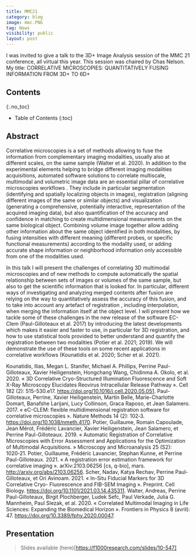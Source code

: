 ```yaml
---
title: MMC21
category: blog
image: mmc.PNG
tag: News
visibility: public
layout: post
---
```


I was invited to give a talk to the 3D+ Image Analysis session of the MMC 21 conference, all virtual this year. This session was chaired by Chas Nelson. My title: CORRELATIVE MICROSCOPIES: QUANTITATIVELY FUSING INFORMATION FROM 3D+ TO 6D+

## Contents
{:.no_toc}

* Table of Contents
{:toc}

## Abstract
Correlative microscopies is a set of methods allowing to fuse the information from complementary imaging modalities,  usually also at different scales, on the same sample (Walter et al. 2020). 
In addition to the experimental elements helping to bridge different imaging modalities acquisitions, automated software solutions to correlate multiscale, multimodal and volumetric image data are an essential pillar of correlative microscopies workflows . They include in particular segmentation (identifying and spatially localizing objects in images), registration (aligning different images of the same or similar objects) and visualization (generating a comprehensive, potentially interactive, representation of the acquired imaging data), but also quantification of the accuracy and confidence in matching to create multidimensional measurements on the same biological object. Combining volume image together allow adding other information about the same object identified in both modalities, by fusing intensities with different meaning (different probes, or specific functional measurements) according to the modality used, or adding accurate shape information or neighborhood information only accessible from one of the modalities used. 

In this talk I will  present the challenges of correlating 3D multimodal microscopies and of new methods to compute automatically the spatial relationship between sets of images or volumes of the same sample, but also to get the scientific information that is looked for. In particular, different ways of investigating and analyzing merged contents after fusion are relying on the way to quantitatively assess the accuracy of this fusion, and to take into account any artefact of registration , including interpolation, when merging the information itself at the object level.
 I will present how we tackle some of these challenges in the new release of the software EC-Clem (Paul-Gilloteaux et al. 2017) by introducing the latest developments which makes it easier and faster to use, in particular for 3D registration, and how to use statistical tools provided to better understand and quantify the registration between two modalities (Potier et al. 2021; 2019).  We will demonstrate the use of these tools on some recent applications in correlative workflows (Kounatidis et al. 2020; Scher et al. 2021).


Kounatidis, Ilias, Megan L. Stanifer, Michael A. Phillips, Perrine Paul-Gilloteaux, Xavier Heiligenstein, Hongchang Wang, Chidinma A. Okolo, et al. 2020. « 3D Correlative Cryo-Structured Illumination Fluorescence and Soft X-Ray Microscopy Elucidates Reovirus Intracellular Release Pathway ». Cell 182 (2): 515-530.e17. https://doi.org/10.1016/j.cell.2020.05.051.
Paul-Gilloteaux, Perrine, Xavier Heiligenstein, Martin Belle, Marie-Charlotte Domart, Banafshe Larijani, Lucy Collinson, Graca Raposo, et Jean Salamero. 2017. « eC-CLEM: flexible multidimensional registration software for correlative microscopies ». Nature Methods 14 (2): 102‑3. https://doi.org/10.1038/nmeth.4170.
Potier, Guillaume, Romain Capoulade, Jean Mérot, Frédéric Lavancier, Xavier Heiligenstein, Jean Salamero, et Perrine Paul-Gilloteaux. 2019. « Automatic Registration of Correlative Microscopies with Error Assessment and Applications for the Optimization of Multimodal Acquisitions. » Microscopy and Microanalysis 25 (S2): 1020‑21.
Potier, Guillaume, Frédéric Lavancier, Stephan Kunne, et Perrine Paul-Gilloteaux. 2021. « A registration error estimation framework for correlative imaging ». arXiv:2103.06256 [cs, q-bio], mars. http://arxiv.org/abs/2103.06256.
Scher, Nadav, Katya Rechav, Perrine Paul-Gilloteaux, et Ori Avinoam. 2021. « In-Situ Fiducial Markers for 3D Correlative Cryo- Fluorescence and FIB-SEM Imaging ». Preprint. Cell Biology. https://doi.org/10.1101/2021.03.14.435311.
Walter, Andreas, Perrine Paul-Gilloteaux, Birgit Plochberger, Ludek Sefc, Paul Verkade, Julia G. Mannheim, Paul Slezak, et al. 2020. « Correlated Multimodal Imaging in Life Sciences: Expanding the Biomedical Horizon ». Frontiers in Physics 8 (avril): 47. https://doi.org/10.3389/fphy.2020.00047.






## Presentation

> Slides available (here)[https://f1000research.com/slides/10-547]